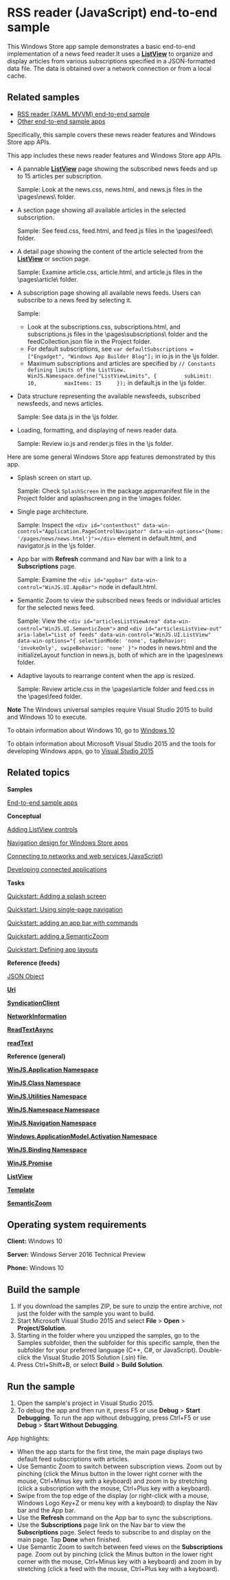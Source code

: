 ﻿<!---
  category: NetworkingAndWebServices 
--->

# RSS reader (JavaScript) end-to-end sample 

This Windows Store app sample demonstrates a basic end-to-end implementation of a news feed reader.It uses a [**ListView**](http://msdn.microsoft.com/library/windows/apps/br242878) to organize and display articles from various subscriptions specified in a JSON-formatted data file. The data is obtained over a network connection or from a local cache.

## Related samples 

- [RSS reader (XAML MVVM) end-to-end sample](https://github.com/Microsoft/Windows-appsample-rssreader)
- [Other end-to-end sample apps](http://microsoft.github.io/windows/)

Specifically, this sample covers these news reader features and Windows Store app APIs.

This app includes these news reader features and Windows Store app APIs.

-   A pannable [**ListView**](http://msdn.microsoft.com/library/windows/apps/br242878) page showing the subscribed news feeds and up to 15 articles per subscription.

    Sample: Look at the news.css, news.html, and news.js files in the \\pages\\news\\ folder.

-   A section page showing all available articles in the selected subscription.

    Sample: See feed.css, feed.html, and feed.js files in the \\pages\\feed\\ folder.

-   A detail page showing the content of the article selected from the [**ListView**](http://msdn.microsoft.com/library/windows/apps/br242878) or section page.

    Sample: Examine article.css, article.html, and article.js files in the \\pages\\article\\ folder.

-   A subscription page showing all available news feeds. Users can subscribe to a news feed by selecting it.

    Sample:

    -   Look at the subscriptions.css, subscriptions.html, and subscriptions.js files in the \\pages\\subscriptions\\ folder and the feedCollection.json file in the Project folder.
    -   For default subscriptions, see `var defaultSubscriptions = ["Engadget", "Windows App Builder Blog"];` in io.js in the \\js folder.
    -   Maximum subscriptions and articles are specified by `// Constants defining limits of the ListView.     WinJS.Namespace.define("ListViewLimits", {         subLimit: 10,         maxItems: 15     });` in default.js in the \\js folder.
-   Data structure representing the available newsfeeds, subscribed newsfeeds, and news articles.

    Sample: See data.js in the \\js folder.

-   Loading, formatting, and displaying of news reader data.

    Sample: Review io.js and render.js files in the \\js folder.

Here are some general Windows Store app features demonstrated by this app.

-   Splash screen on start up.

    Sample: Check `SplashScreen` in the package.appxmanifest file in the Project folder and splashscreen.png in the \\images folder.

-   Single page architecture.

    Sample: Inspect the `<div id="contenthost" data-win-control="Application.PageControlNavigator" data-win-options="{home: '/pages/news/news.html'}"></div>` element in default.html, and navigator.js in the \\js folder.

-   App bar with **Refresh** command and Nav bar with a link to a **Subscriptions** page.

    Sample: Examine the `<div id="appbar" data-win-control="WinJS.UI.AppBar">` node in default.html.

-   Semantic Zoom to view the subscribed news feeds or individual articles for the selected news feed.

    Sample: View the `<div id="articlesListViewArea" data-win-control="WinJS.UI.SemanticZoom">` and `<div id="articlesListView-out" aria-label="List of feeds" data-win-control="WinJS.UI.ListView"                       data-win-options="{ selectionMode: 'none', tapBehavior: 'invokeOnly', swipeBehavior: 'none' }">` nodes in news.html and the initializeLayout function in news.js, both of which are in the \\pages\\news folder.

-   Adaptive layouts to rearrange content when the app is resized.

    Sample: Review article.css in the \\pages\\article folder and feed.css in the \\pages\\feed folder.

**Note** The Windows universal samples require Visual Studio 2015 to build and Windows 10 to execute.
 
To obtain information about Windows 10, go to [Windows 10](http://go.microsoft.com/fwlink/?LinkID=532421)

To obtain information about Microsoft Visual Studio 2015 and the tools for developing Windows apps, go to [Visual Studio 2015](http://go.microsoft.com/fwlink/?LinkID=532422)

## Related topics

**Samples**

[End-to-end sample apps](http://msdn.microsoft.com/library/windows/apps/dn263104)


**Conceptual**

[Adding ListView controls](http://msdn.microsoft.com/library/windows/apps/hh465382)

[Navigation design for Windows Store apps](http://msdn.microsoft.com/library/windows/apps/hh761500)

[Connecting to networks and web services (JavaScript)](http://msdn.microsoft.com/library/windows/apps/br211370)

[Developing connected applications](http://msdn.microsoft.com/library/windows/apps/hh465399)

**Tasks**

[Quickstart: Adding a splash screen](http://msdn.microsoft.com/library/windows/apps/hh465346)

[Quickstart: Using single-page navigation](http://msdn.microsoft.com/library/windows/apps/hh452768)

[Quickstart: adding an app bar with commands](http://msdn.microsoft.com/library/windows/apps/hh465309)

[Quickstart: adding a SemanticZoom](http://msdn.microsoft.com/library/windows/apps/hh465492)

[Quickstart: Defining app layouts](http://msdn.microsoft.com/library/windows/apps/jj150600)

**Reference (feeds)**

[JSON Object](http://go.microsoft.com/fwlink/p/?linkid=308896)

[**Uri**](http://msdn.microsoft.com/library/windows/apps/br225998)

[**SyndicationClient**](http://msdn.microsoft.com/library/windows/apps/br243456)

[**NetworkInformation**](http://msdn.microsoft.com/library/windows/apps/br207293)

[**ReadTextAsync**](http://msdn.microsoft.com/library/windows/apps/hh701482)

[**readText**](http://msdn.microsoft.com/library/windows/apps/hh700824)

**Reference (general)**

[**WinJS.Application Namespace**](http://msdn.microsoft.com/library/windows/apps/br229774)

[**WinJS.Class Namespace**](http://msdn.microsoft.com/library/windows/apps/br229776)

[**WinJS.Utilities Namespace**](http://msdn.microsoft.com/library/windows/apps/br229783)

[**WinJS.Namespace Namespace**](http://msdn.microsoft.com/library/windows/apps/br212652)

[**WinJS.Navigation Namespace**](http://msdn.microsoft.com/library/windows/apps/br229778)

[**Windows.ApplicationModel.Activation Namespace**](http://msdn.microsoft.com/library/windows/apps/br224766)

[**WinJS.Binding Namespace**](http://msdn.microsoft.com/library/windows/apps/br229775)

[**WinJS.Promise**](http://msdn.microsoft.com/library/windows/apps/br211867)

[**ListView**](http://msdn.microsoft.com/library/windows/apps/br211837)

[**Template**](http://msdn.microsoft.com/library/windows/apps/br229723)

[**SemanticZoom**](http://msdn.microsoft.com/library/windows/apps/br229690)

## Operating system requirements

**Client:** Windows 10

**Server:** Windows Server 2016 Technical Preview

**Phone:** Windows 10

## Build the sample

1. If you download the samples ZIP, be sure to unzip the entire archive, not just the folder with the sample you want to build. 
2. Start Microsoft Visual Studio 2015 and select **File** \> **Open** \> **Project/Solution**.
3. Starting in the folder where you unzipped the samples, go to the Samples subfolder, then the subfolder for this specific sample, then the subfolder for your preferred language (C++, C#, or JavaScript). Double-click the Visual Studio 2015 Solution (.sln) file.
4. Press Ctrl+Shift+B, or select **Build** \> **Build Solution**.

## Run the sample

1.  Open the sample's project in Visual Studio 2015.
2.  To debug the app and then run it, press F5 or use **Debug** \> **Start Debugging**. To run the app without debugging, press Ctrl+F5 or use **Debug** \> **Start Without Debugging**.

App highlights:

-   When the app starts for the first time, the main page displays two default feed subscriptions with articles.
-   Use Semantic Zoom to switch between subscription views. Zoom out by pinching (click the Minus button in the lower right corner with the mouse, Ctrl+Minus key with a keyboard) and zoom in by stretching (click a subscription with the mouse, Ctrl+Plus key with a keyboard).
-   Swipe from the top edge of the display (or right-click with a mouse, Windows Logo Key+Z or menu key with a keyboard) to display the Nav bar and the App bar.
-   Use the **Refresh** command on the App bar to sync the subscriptions.
-   Use the **Subscriptions** page link on the Nav bar to view the **Subscriptions** page. Select feeds to subscribe to and display on the main page. Tap **Done** when finished.
-   Use Semantic Zoom to switch between feed views on the **Subscriptions** page. Zoom out by pinching (click the Minus button in the lower right corner with the mouse, Ctrl+Minus key with a keyboard) and zoom in by stretching (click a feed with the mouse, Ctrl+Plus key with a keyboard).

